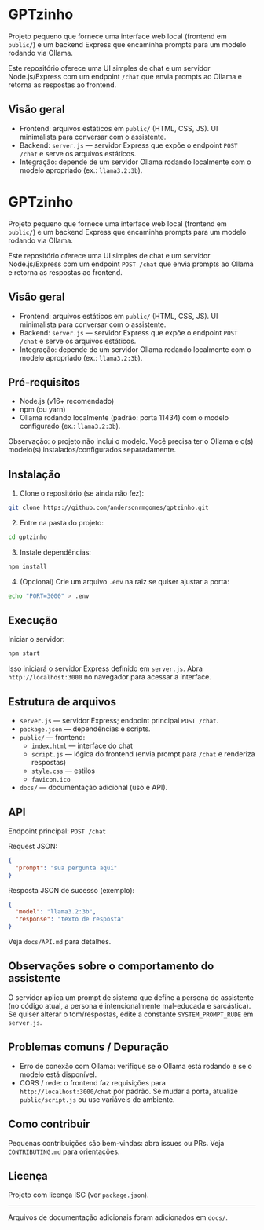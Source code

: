 # GPTzinho

Projeto pequeno que fornece uma interface web local (frontend em `public/`) e um backend Express que encaminha prompts para um modelo rodando via Ollama.

Este repositório oferece uma UI simples de chat e um servidor Node.js/Express com um endpoint `/chat` que envia prompts ao Ollama e retorna as respostas ao frontend.

## Visão geral

- Frontend: arquivos estáticos em `public/` (HTML, CSS, JS). UI minimalista para conversar com o assistente.
- Backend: `server.js` — servidor Express que expõe o endpoint `POST /chat` e serve os arquivos estáticos.
- Integração: depende de um servidor Ollama rodando localmente com o modelo apropriado (ex.: `llama3.2:3b`).
# GPTzinho

Projeto pequeno que fornece uma interface web local (frontend em `public/`) e um backend Express que encaminha prompts para um modelo rodando via Ollama.

Este repositório oferece uma UI simples de chat e um servidor Node.js/Express com um endpoint `POST /chat` que envia prompts ao Ollama e retorna as respostas ao frontend.

## Visão geral

- Frontend: arquivos estáticos em `public/` (HTML, CSS, JS). UI minimalista para conversar com o assistente.
- Backend: `server.js` — servidor Express que expõe o endpoint `POST /chat` e serve os arquivos estáticos.
- Integração: depende de um servidor Ollama rodando localmente com o modelo apropriado (ex.: `llama3.2:3b`).

## Pré-requisitos

- Node.js (v16+ recomendado)
- npm (ou yarn)
- Ollama rodando localmente (padrão: porta 11434) com o modelo configurado (ex.: `llama3.2:3b`).

Observação: o projeto não inclui o modelo. Você precisa ter o Ollama e o(s) modelo(s) instalados/configurados separadamente.

## Instalação

1. Clone o repositório (se ainda não fez):

```bash
git clone https://github.com/andersonrmgomes/gptzinho.git
```

2. Entre na pasta do projeto:

```bash
cd gptzinho
```

3. Instale dependências:

```bash
npm install
```

4. (Opcional) Crie um arquivo `.env` na raiz se quiser ajustar a porta:

```bash
echo "PORT=3000" > .env
```

## Execução

Iniciar o servidor:

```bash
npm start
```

Isso iniciará o servidor Express definido em `server.js`. Abra `http://localhost:3000` no navegador para acessar a interface.

## Estrutura de arquivos

- `server.js` — servidor Express; endpoint principal `POST /chat`.
- `package.json` — dependências e scripts.
- `public/` — frontend:
  - `index.html` — interface do chat
  - `script.js` — lógica do frontend (envia prompt para `/chat` e renderiza respostas)
  - `style.css` — estilos
  - `favicon.ico`
- `docs/` — documentação adicional (uso e API).

## API

Endpoint principal: `POST /chat`

Request JSON:

```json
{
  "prompt": "sua pergunta aqui"
}
```

Resposta JSON de sucesso (exemplo):

```json
{
  "model": "llama3.2:3b",
  "response": "texto de resposta"
}
```

Veja `docs/API.md` para detalhes.

## Observações sobre o comportamento do assistente

O servidor aplica um prompt de sistema que define a persona do assistente (no código atual, a persona é intencionalmente mal-educada e sarcástica). Se quiser alterar o tom/respostas, edite a constante `SYSTEM_PROMPT_RUDE` em `server.js`.

## Problemas comuns / Depuração

- Erro de conexão com Ollama: verifique se o Ollama está rodando e se o modelo está disponível.
- CORS / rede: o frontend faz requisições para `http://localhost:3000/chat` por padrão. Se mudar a porta, atualize `public/script.js` ou use variáveis de ambiente.

## Como contribuir

Pequenas contribuições são bem-vindas: abra issues ou PRs. Veja `CONTRIBUTING.md` para orientações.

## Licença

Projeto com licença ISC (ver `package.json`).

---
Arquivos de documentação adicionais foram adicionados em `docs/`.

